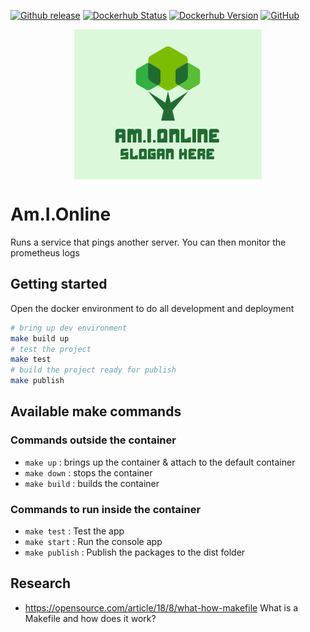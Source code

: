 [![Github release](https://img.shields.io/github/v/release/rolfwessels/Am.I.Online)](https://github.com/rolfwessels/Am.I.Online/releases)
[![Dockerhub Status](https://img.shields.io/badge/dockerhub-ok-blue.svg)](https://hub.docker.com/r/rolfwessels/Am.I.Online/tags)
[![Dockerhub Version](https://img.shields.io/docker/v/rolfwessels/Am.I.Online?sort=semver)](https://hub.docker.com/r/rolfwessels/Am.I.Online/tags)
[![GitHub](https://img.shields.io/github/license/rolfwessels/Am.I.Online)](https://github.com/rolfwessels/Am.I.Online/licence.md)

<img src="./docs/logo.png" style=" margin-left: auto;margin-right: auto;display: block;"
     alt="Am i online">

# Am.I.Online

Runs a service that pings another server. You can then monitor the prometheus logs

## Getting started

Open the docker environment to do all development and deployment

```bash
# bring up dev environment
make build up
# test the project
make test
# build the project ready for publish
make publish
```

## Available make commands

### Commands outside the container

- `make up` : brings up the container & attach to the default container
- `make down` : stops the container
- `make build` : builds the container

### Commands to run inside the container

- `make test` : Test the app
- `make start` : Run the console app
- `make publish` : Publish the packages to the dist folder

## Research

- <https://opensource.com/article/18/8/what-how-makefile> What is a Makefile and how does it work?
